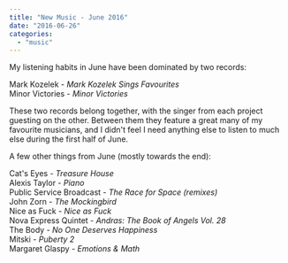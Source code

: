 ```yaml
---
title: "New Music - June 2016"
date: "2016-06-26"
categories: 
  - "music"
---
```


My listening habits in June have been dominated by two records:

Mark Kozelek - _Mark Kozelek Sings Favourites_  
Minor Victories - _Minor Victories_

These two records belong together, with the singer from each project guesting on the other. Between them they feature a great many of my favourite musicians, and I didn't feel I need anything else to listen to much else during the first half of June.

A few other things from June (mostly towards the end):

Cat's Eyes - _Treasure House_  
Alexis Taylor - _Piano_  
Public Service Broadcast - _The Race for Space (remixes)_  
John Zorn - _The Mockingbird_  
Nice as Fuck - _Nice as Fuck_  
Nova Express Quintet - _Andras: The Book of Angels Vol. 28_  
The Body - _No One Deserves Happiness_  
Mitski - _Puberty 2_  
Margaret Glaspy - _Emotions & Math_
